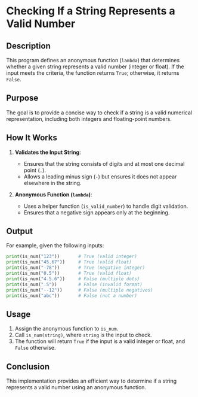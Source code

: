 # Checking If a String Represents a Valid Number

## Description

This program defines an anonymous function (`lambda`) that determines whether a given string represents a valid number (integer or float).
If the input meets the criteria, the function returns `True`; otherwise, it returns `False`.

## Purpose

The goal is to provide a concise way to check if a string is a valid numerical representation, including both integers and floating-point numbers.

## How It Works

1. **Validates the Input String**:

    - Ensures that the string consists of digits and at most one decimal point (`.`).
    - Allows a leading minus sign (`-`) but ensures it does not appear elsewhere in the string.

2. **Anonymous Function (`lambda`)**:
    - Uses a helper function (`is_valid_number`) to handle digit validation.
    - Ensures that a negative sign appears only at the beginning.

## Output

For example, given the following inputs:

```python
print(is_num("123"))       # True (valid integer)
print(is_num("45.67"))     # True (valid float)
print(is_num("-78"))       # True (negative integer)
print(is_num("0.5"))       # True (valid float)
print(is_num("4.5.6"))     # False (multiple dots)
print(is_num(".5"))        # False (invalid format)
print(is_num("--12"))      # False (multiple negatives)
print(is_num("abc"))       # False (not a number)
```

## Usage

1. Assign the anonymous function to `is_num`.
2. Call `is_num(string)`, where `string` is the input to check.
3. The function will return `True` if the input is a valid integer or float, and `False` otherwise.

## Conclusion

This implementation provides an efficient way to determine if a string represents a valid number using an anonymous function.

